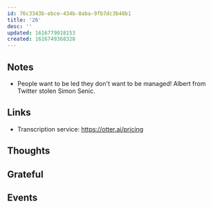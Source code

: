 ```yaml
---
id: 76c3343b-ebce-434b-8aba-9fb7dc3b48b1
title: '26'
desc: ''
updated: 1616779018153
created: 1616749368328
---
```


## Notes

- People want to be led they don't want to be managed! Albert from
  Twitter stolen Simon Senic.

## Links

- Transcription service: https://otter.ai/pricing

## Thoughts

## Grateful

## Events
